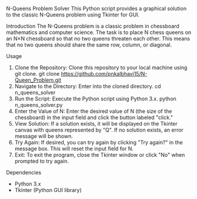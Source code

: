 N-Queens Problem Solver
This Python script provides a graphical solution to the classic N-Queens problem using Tkinter for GUI.

Introduction
The N-Queens problem is a classic problem in chessboard mathematics and computer science. The task is to place N chess queens on an N×N chessboard so that no two queens threaten each other. This means that no two queens should share the same row, column, or diagonal.

Usage
1. Clone the Repository: Clone this repository to your local machine using git clone.
  git clone https://github.com/pnkalbhavi15/N-Queen_Problem.git
2. Navigate to the Directory: Enter into the cloned directory.
  cd n_queens_solver
3. Run the Script: Execute the Python script using Python 3.x.
  python n_queens_solver.py
4. Enter the Value of N: Enter the desired value of N (the size of the chessboard) in the input field and click the button labeled "click."
5. View Solution: If a solution exists, it will be displayed on the Tkinter canvas with queens represented by "Q". If no solution exists, an error message will be shown.
6. Try Again: If desired, you can try again by clicking "Try again?" in the message box. This will reset the input field for N.
7. Exit: To exit the program, close the Tkinter window or click "No" when prompted to try again.

Dependencies
 - Python 3.x
 - Tkinter (Python GUI library)
